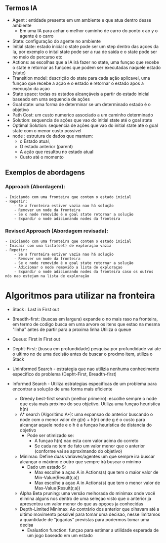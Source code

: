 ## Termos IA

- Agent : entidade presente em um ambiente e que atua dentro desse ambiente
    - Em uma IA para achar o melhor caminho de carro do ponto x ao y o agente é o carro
- State: configuração do agente no ambiente
- Initial state: estado inicial o state pode ser um step dentro das açoes da Ia, por exemplo o inital state pode ser a rua de saida e o state pode ser no meio do percurso etc
- Actions: as escolhas que a IA irá fazer no state, uma funçao que recebe o state e retornar as funçoes que podem ser executadas naquele estado (state)
- Transition model: descrição do state para cada ação aplicavel, uma funçao que recebe a açao  e o estado e retornar o estado apos a execução da açao
- State space: todas os estados alcançáveis a partir do estado inicial baseado em uma sequencia de ações
- Goal state: uma forma de determinar se um determinado estado é o objetivo
- Path Cost: um custo numerico associado a um caminho determinado
- Solution: sequencia de ações que vao do initial state até o goal state
- Optimal Solution: sequencia de ações que vao do initial state até o goal state com o menor custo possivel
- node : estrutura de dados que mantem:
    - o Estado atual, 
    - O estado anterior (parent)
    - A ação que resultou no estado atual
    - Custo até o momento

## Exemplos de abordagens 
### Approach (Abordagem):
    - Iniciando com uma fronteira que contem o estado inicial
    - Repetir:
        - Se a fronteira estiver vazia nao há solução
        - Remover um node da fronteira
        - Se o node removido é o goal state retornar a solução
        - Expandir o node adicionando nodes da fronteira


### Revised Approach (Abordagem revisada):
    - Iniciando com uma fronteira que contem o estado inicial
    - Inicair com uma lista(set) de exploraçao vazia
    - Repetir:
        - Se a fronteira estiver vazia nao há solução
        - Remover um node da fronteira
        - Se o node removido é o goal state retornar a solução
        - Adicionar o node removido a lista de exploraçao
        - Expandir o node adicionando nodes da fronteira caso os outros nós nao estejam na lista de exploração

# Algoritmos para utilizar na fronteira
- Stack : Last in First out
- Breadth-first: (buscas em largura)  expande o no mais raso na fronteira, em termo de codigo busca em uma arvore os itens que estao na mesma "linha" antes de partir para a proxima linha Utiliza o queue
- Queue: First in First out
- Depht-First: (busca em profundidade) pesquisa por profundidade vai ate o ultimo no de uma decisão antes de buscar o proximo item, utiliza o Stack

- Uninformed Search - estrategia que nao utilizia nenhuma conhecimento especifico do problema (Depht-First, Breadth-first)
- Informed Search - Utiliza estrategias especificas de um problema para encontrar a solução de uma forma mais eficiente 
    - Greedy best-first search (melhor primeiro): escolhe sempre o node que esta mais próximo do seu objetivo. Utiliza uma funçao heuristica h(n)
    - A* search (Algoritimo A*):  uma expansao do anterior buscando o node com o menor valor de g(n) + h(n) onde g é o custo para alcançar aquele node e o h é a funçao heuristica de distancia do objetivo
        - Pode ser otimizado se:
            - A funçao h(n) nao esta com valor acima do correto
            - Se cada no tem de fato um valor menor que o anterior (conforme vai se aproximando do objetivo)
    - Minimax: Define duas variaves/agentes um que sempre ira buscar alcançar o máximo e outro que sempre irá buscar o minimo
        - Dado um estado S:
            - Max escolhe a açao A in Actions(s) que tem o maior valor de Min-Value(Result(r,a))
            - Max escolhe a açao A in Actions(s) que tem o menor valor de Max-Value(Result(r,a))
    - Alpha Beta pruning: uma versão melhorada do minimax onde você elimina alguns nos dentro de uma seleçao visto que o anterior ja apresentou um valor menor do que as opçoes ja conhecidas
    - Depth-Limited Minimax: Ao contrário dos anterior que olhavam até a ultimo movimento possivel para tomar uma decisao, nesse limitamos a quantidade de "jogadas" previstas para podermos tomar uma decisa
        - Evaluation function: funçao para estimar a utilidade esperada de um jogo baseado em um estado